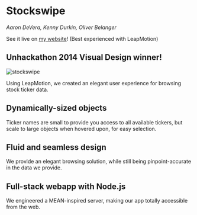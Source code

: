Stockswipe
==========
*Aaron DeVera, Kenny Durkin, Oliver Belanger*

See it live on [my website](http://kennydurkin.info/stockswipe)!
(Best experienced with LeapMotion)

## Unhackathon 2014 Visual Design winner!

![stockswipe](https://raw.githubusercontent.com/aaronsdevera/stockswipe/master/assets/Screen%20Shot%202014-09-21%20at%201.22.46%20PM.png)


Using LeapMotion, we created an elegant user experience for browsing stock ticker data.
## Dynamically-sized objects
Ticker names are small to provide you access to all available tickers, but scale to large objects when hovered upon, for easy selection.
## Fluid and seamless design
We provide an elegant browsing solution, while still being pinpoint-accurate in the data we provide.
## Full-stack webapp with Node.js
We engineered a MEAN-inspired server, making our app totally accessible from the web.
